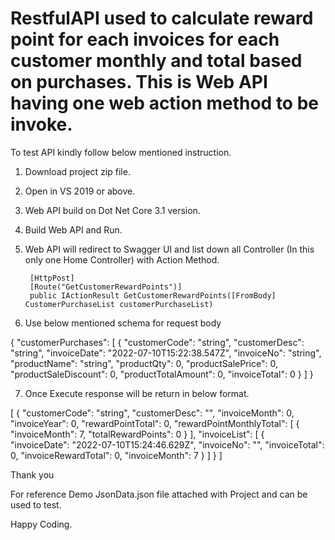 # RestfulAPI used to calculate reward point for each invoices for each customer monthly and total based on purchases. This is Web API having one web action method to be invoke.
To test API kindly follow below mentioned instruction.

1. Download project zip file.
2. Open in VS 2019 or above.
3. Web API build on Dot Net Core 3.1 version.
4. Build Web API and Run.
5. Web API will redirect to Swagger UI and list down all Controller (In this only one Home Controller) with Action Method.

        [HttpPost]
        [Route("GetCustomerRewardPoints")]
        public IActionResult GetCustomerRewardPoints([FromBody] CustomerPurchaseList customerPurchaseList)
        
6. Use below mentioned schema for request body

{
  "customerPurchases": [
    {
      "customerCode": "string",
      "customerDesc": "string",
      "invoiceDate": "2022-07-10T15:22:38.547Z",
      "invoiceNo": "string",
      "productName": "string",
      "productQty": 0,
      "productSalePrice": 0,
      "productSaleDiscount": 0,
      "productTotalAmount": 0,
      "invoiceTotal": 0
    }
  ]
}


7. Once Execute response will be return in below format.

[
  {
    "customerCode": "string",
    "customerDesc": "",
    "invoiceMonth": 0,
    "invoiceYear": 0,
    "rewardPointTotal": 0,
    "rewardPointMonthlyTotal": [
      {
        "invoiceMonth": 7,
        "totalRewardPoints": 0
      }
    ],
    "invoiceList": [
      {
        "invoiceDate": "2022-07-10T15:24:46.629Z",
        "invoiceNo": "",
        "invoiceTotal": 0,
        "invoiceRewardTotal": 0,
        "invoiceMonth": 7
      }
    ]
  }
]

Thank you

For reference Demo JsonData.json file attached with Project and can be used to test.

Happy Coding.



